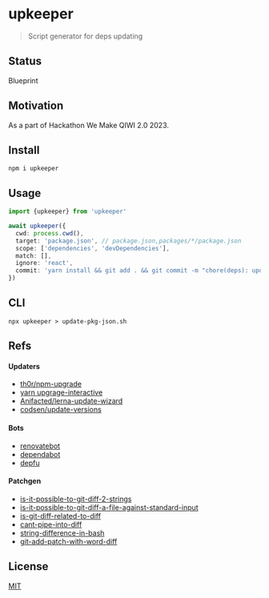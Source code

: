 # upkeeper
> Script generator for deps updating

## Status 
Blueprint

## Motivation
As a part of Hackathon We Make QIWI 2.0 2023.

## Install
```shell
npm i upkeeper
```

## Usage
```ts
import {upkeeper} from 'upkeeper'

await upkeeper({
  cwd: process.cwd(),
  target: 'package.json', // package.json,packages/*/package.json
  scope: ['dependencies', 'devDependencies'],
  match: [],
  ignore: 'react',
  commit: 'yarn install && git add . && git commit -m "chore(deps): update deps" && git push origin HEAD:refs/heads/up-deps'
})
```

## CLI
```shell
npx upkeeper > update-pkg-json.sh
```

## Refs
#### Updaters
* [th0r/npm-upgrade](https://github.com/th0r/npm-upgrade)
* [yarn upgrage-interactive](https://github.com/search?q=repo%3Ayarnpkg%2Fberry%20upgrade-interactive&type=code)
* [Anifacted/lerna-update-wizard](https://github.com/Anifacted/lerna-update-wizard)
* [codsen/update-versions](https://github.com/codsen/codsen/tree/main/packages/update-versions)

#### Bots
* [renovatebot](https://github.com/renovatebot)
* [dependabot](https://github.com/dependabot)
* [depfu](https://depfu.com/for-open-source)

#### Patchgen
* [is-it-possible-to-git-diff-2-strings](https://stackoverflow.com/questions/45853613/is-it-possible-to-git-diff-2-strings)
* [is-it-possible-to-git-diff-a-file-against-standard-input](https://stackoverflow.com/questions/15270970/is-it-possible-to-git-diff-a-file-against-standard-input)
* [is-git-diff-related-to-diff](https://unix.stackexchange.com/questions/356652/is-git-diff-related-to-diff)
* [cant-pipe-into-diff](https://unix.stackexchange.com/questions/922/cant-pipe-into-diff)
* [string-difference-in-bash](https://stackoverflow.com/questions/454427/string-difference-in-bash/454549#454549)
* [git-add-patch-with-word-diff](https://stackoverflow.com/questions/49058817/git-add-patch-with-word-diff)

## License
[MIT](./LICENSE)

